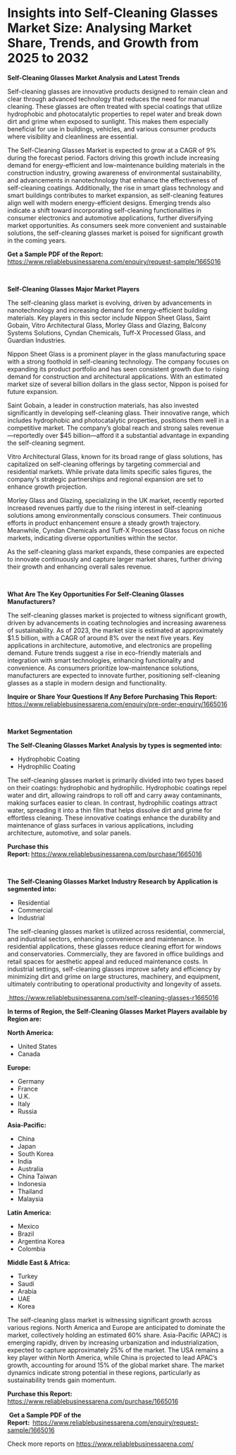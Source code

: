 <p><h1>Insights into Self-Cleaning Glasses Market Size: Analysing Market Share, Trends, and Growth from 2025 to 2032</h1></p><p><strong>Self-Cleaning Glasses Market Analysis and Latest Trends</strong></p>
<p><p>Self-cleaning glasses are innovative products designed to remain clean and clear through advanced technology that reduces the need for manual cleaning. These glasses are often treated with special coatings that utilize hydrophobic and photocatalytic properties to repel water and break down dirt and grime when exposed to sunlight. This makes them especially beneficial for use in buildings, vehicles, and various consumer products where visibility and cleanliness are essential.</p><p>The Self-Cleaning Glasses Market is expected to grow at a CAGR of 9% during the forecast period. Factors driving this growth include increasing demand for energy-efficient and low-maintenance building materials in the construction industry, growing awareness of environmental sustainability, and advancements in nanotechnology that enhance the effectiveness of self-cleaning coatings. Additionally, the rise in smart glass technology and smart buildings contributes to market expansion, as self-cleaning features align well with modern energy-efficient designs. Emerging trends also indicate a shift toward incorporating self-cleaning functionalities in consumer electronics and automotive applications, further diversifying market opportunities. As consumers seek more convenient and sustainable solutions, the self-cleaning glasses market is poised for significant growth in the coming years.</p></p>
<p><strong>Get a Sample PDF of the Report:&nbsp;</strong> <a href="https://www.reliablebusinessarena.com/enquiry/request-sample/1665016?utm_campaign=2988&utm_medium=2&utm_source=Github&utm_content=ia&utm_term=23032025&utm_id=self-cleaning-glasses">https://www.reliablebusinessarena.com/enquiry/request-sample/1665016</a></p>
<p>&nbsp;</p>
<p><strong>Self-Cleaning Glasses Major Market Players</strong></p>
<p><p>The self-cleaning glass market is evolving, driven by advancements in nanotechnology and increasing demand for energy-efficient building materials. Key players in this sector include Nippon Sheet Glass, Saint Gobain, Vitro Architectural Glass, Morley Glass and Glazing, Balcony Systems Solutions, Cyndan Chemicals, Tuff-X Processed Glass, and Guardian Industries.</p><p>Nippon Sheet Glass is a prominent player in the glass manufacturing space with a strong foothold in self-cleaning technology. The company focuses on expanding its product portfolio and has seen consistent growth due to rising demand for construction and architectural applications. With an estimated market size of several billion dollars in the glass sector, Nippon is poised for future expansion.</p><p>Saint Gobain, a leader in construction materials, has also invested significantly in developing self-cleaning glass. Their innovative range, which includes hydrophobic and photocatalytic properties, positions them well in a competitive market. The company’s global reach and strong sales revenue—reportedly over $45 billion—afford it a substantial advantage in expanding the self-cleaning segment.</p><p>Vitro Architectural Glass, known for its broad range of glass solutions, has capitalized on self-cleaning offerings by targeting commercial and residential markets. While private data limits specific sales figures, the company's strategic partnerships and regional expansion are set to enhance growth projection.</p><p>Morley Glass and Glazing, specializing in the UK market, recently reported increased revenues partly due to the rising interest in self-cleaning solutions among environmentally conscious consumers. Their continuous efforts in product enhancement ensure a steady growth trajectory. Meanwhile, Cyndan Chemicals and Tuff-X Processed Glass focus on niche markets, indicating diverse opportunities within the sector.</p><p>As the self-cleaning glass market expands, these companies are expected to innovate continuously and capture larger market shares, further driving their growth and enhancing overall sales revenue.</p></p>
<p>&nbsp;</p>
<p><strong>What Are The Key Opportunities For Self-Cleaning Glasses Manufacturers?</strong></p>
<p><p>The self-cleaning glasses market is projected to witness significant growth, driven by advancements in coating technologies and increasing awareness of sustainability. As of 2023, the market size is estimated at approximately $1.5 billion, with a CAGR of around 8% over the next five years. Key applications in architecture, automotive, and electronics are propelling demand. Future trends suggest a rise in eco-friendly materials and integration with smart technologies, enhancing functionality and convenience. As consumers prioritize low-maintenance solutions, manufacturers are expected to innovate further, positioning self-cleaning glasses as a staple in modern design and functionality.</p></p>
<p><strong>Inquire or Share Your Questions If Any Before Purchasing This Report:</strong> <a href="https://www.reliablebusinessarena.com/enquiry/pre-order-enquiry/1665016?utm_campaign=2988&utm_medium=2&utm_source=Github&utm_content=ia&utm_term=23032025&utm_id=self-cleaning-glasses">https://www.reliablebusinessarena.com/enquiry/pre-order-enquiry/1665016</a></p>
<p>&nbsp;</p>
<p><strong>Market Segmentation</strong></p>
<p><strong>The Self-Cleaning Glasses Market Analysis by types is segmented into:</strong></p>
<p><ul><li>Hydrophobic Coating</li><li>Hydrophilic Coating</li></ul></p>
<p><p>The self-cleaning glasses market is primarily divided into two types based on their coatings: hydrophobic and hydrophilic. Hydrophobic coatings repel water and dirt, allowing raindrops to roll off and carry away contaminants, making surfaces easier to clean. In contrast, hydrophilic coatings attract water, spreading it into a thin film that helps dissolve dirt and grime for effortless cleaning. These innovative coatings enhance the durability and maintenance of glass surfaces in various applications, including architecture, automotive, and solar panels.</p></p>
<p><strong>Purchase this Report:&nbsp;</strong><a href="https://www.reliablebusinessarena.com/purchase/1665016?utm_campaign=2988&utm_medium=2&utm_source=Github&utm_content=ia&utm_term=23032025&utm_id=self-cleaning-glasses">https://www.reliablebusinessarena.com/purchase/1665016</a></p>
<p>&nbsp;</p>
<p><strong>The Self-Cleaning Glasses Market Industry Research by Application is segmented into:</strong></p>
<p><ul><li>Residential</li><li>Commercial</li><li>Industrial</li></ul></p>
<p><p>The self-cleaning glasses market is utilized across residential, commercial, and industrial sectors, enhancing convenience and maintenance. In residential applications, these glasses reduce cleaning effort for windows and conservatories. Commercially, they are favored in office buildings and retail spaces for aesthetic appeal and reduced maintenance costs. In industrial settings, self-cleaning glasses improve safety and efficiency by minimizing dirt and grime on large structures, machinery, and equipment, ultimately contributing to operational productivity and longevity of assets.</p></p>
<p><a href="https://www.reliablebusinessarena.com/self-cleaning-glasses-r1665016?utm_campaign=2988&utm_medium=2&utm_source=Github&utm_content=ia&utm_term=23032025&utm_id=self-cleaning-glasses">&nbsp;https://www.reliablebusinessarena.com/self-cleaning-glasses-r1665016</a></p>
<p><strong>In terms of Region, the Self-Cleaning Glasses Market Players available by Region are:</strong></p>
<p>
    <p> <strong> North America: </strong>
        <ul>
            <li>United States</li>
            <li>Canada</li>
        </ul>
        </p> 
    <p> <strong> Europe: </strong>
        <ul>
            <li>Germany</li>
            <li>France</li>
            <li>U.K.</li>
            <li>Italy</li>
            <li>Russia</li>
        </ul>
        </p> 
    <p> <strong> Asia-Pacific: </strong>
        <ul>
            <li>China</li>
            <li>Japan</li>
            <li>South Korea</li>
            <li>India</li>
            <li>Australia</li>
            <li>China Taiwan</li>
            <li>Indonesia</li>
            <li>Thailand</li>
            <li>Malaysia</li>
        </ul>
        </p> 
    <p> <strong> Latin America: </strong>
        <ul>
            <li>Mexico</li>
            <li>Brazil</li>
            <li>Argentina Korea</li>
            <li>Colombia</li>
        </ul>
        </p> 
    <p> <strong> Middle East & Africa: </strong>
        <ul>
            <li>Turkey</li>
            <li>Saudi</li>
            <li>Arabia</li>
            <li>UAE</li>
            <li>Korea</li>
        </ul>
    </p>
    </p>
<p><p>The self-cleaning glass market is witnessing significant growth across various regions. North America and Europe are anticipated to dominate the market, collectively holding an estimated 60% share. Asia-Pacific (APAC) is emerging rapidly, driven by increasing urbanization and industrialization, expected to capture approximately 25% of the market. The USA remains a key player within North America, while China is projected to lead APAC’s growth, accounting for around 15% of the global market share. The market dynamics indicate strong potential in these regions, particularly as sustainability trends gain momentum.</p></p>
<p><strong>Purchase this Report: </strong><a href="https://www.reliablebusinessarena.com/purchase/1665016?utm_campaign=2988&utm_medium=2&utm_source=Github&utm_content=ia&utm_term=23032025&utm_id=self-cleaning-glasses">https://www.reliablebusinessarena.com/purchase/1665016</a></p>
<p>&nbsp;<strong>Get a Sample PDF of the Report:&nbsp;&nbsp;</strong><a href="https://www.reliablebusinessarena.com/enquiry/request-sample/1665016?utm_campaign=2988&utm_medium=2&utm_source=Github&utm_content=ia&utm_term=23032025&utm_id=self-cleaning-glasses">https://www.reliablebusinessarena.com/enquiry/request-sample/1665016</a></p>
<p><strong></strong></p>
<p>Check more reports on <a href="https://www.reliablebusinessarena.com/?utm_campaign=2988&utm_medium=2&utm_source=Github&utm_content=ia&utm_term=23032025&utm_id=self-cleaning-glasses">https://www.reliablebusinessarena.com/</a></p>